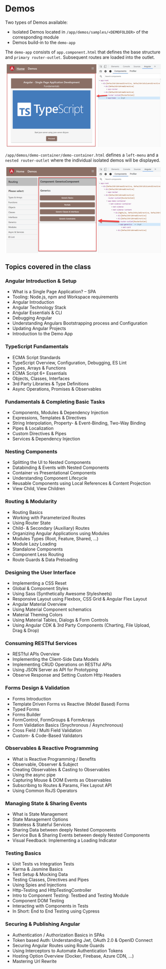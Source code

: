 # Demos

Two types of Demos available:

- Isolated Demos located in `/app/demos/samples/<DEMOFOLDER>` of the corresponding module
- Demos build-in to the `demo-app`

The `demo-app` consists of `app.component.html` that defines the base structure and `primary router-outlet`. Subsequent routes are loaded into the outlet.

![app.component](_images/app.component.html.png)

`/app/demos/demo-container/demo-container.html` defines a `left-menu` and a `nested router-outlet` where the individual isolated demos will be displayed.

![demo-container.component](_images/demo-container.png)

## Topics covered in the class

### Angular Introduction & Setup

- What is a Single Page Application? – SPA
- Tooling: Node.js, npm and Workspace requirements
- Angular Introduction
- Angular Technology Stack
- Angular Essentials & CLI
- Debugging Angular
- Understanding Angulars Bootstrapping process and Configuration
- Updating Angular Projects
- Introduction to the Demo App

### TypeScript Fundamentals

- ECMA Script Standards
- TypeScript Overview, Configuration, Debugging, ES Lint
- Types, Arrays & Functions
- ECMA Script 6+ Essentials
- Objects, Classes, Interfaces
- 3rd Party Libraries & Type Definitions
- Async Operations, Promises & Observables

### Fundamentals & Completing Basic Tasks

- Components, Modules & Dependency Injection
- Expressions, Templates & Directives
- String Interpolation, Property- & Event-Binding, Two-Way Binding
- Pipes & Localization
- Custom Directives & Pipes
- Services & Dependency Injection

### Nesting Components

- Splitting the UI to Nested Components
- Databinding & Events with Nested Components
- Container vs Presentational Components
- Understanding Component Lifecycle
- Reusable Components using Local References & Content Projection
- View Child, View Children

### Routing & Modularity

- Routing Basics
- Working with Parameterized Routes
- Using Router State
- Child- & Secondary (Auxiliary) Routes
- Organizing Angular Applications using Modules
- Modules Types (Root, Feature, Shared, ...)
- Module Lazy Loading
- Standalone Components
- Component Less Routing
- Route Guards & Data Preloading

### Designing the User Interface

- Implementing a CSS Reset
- Global & Component Styles
- Using Sass (Synthetically Awesome Stylesheets)
- Responsive Layout using Flexbox, CSS Grid & Angular Flex Layout
- Angular Material Overview
- Using Material Component schematics
- Material Theming Colors
- Using Material Tables, Dialogs & Form Controls
- Using Angular CDK & 3rd Party Components (Charting, File Upload, Drag & Drop)

### Consuming RESTful Services

- RESTful APIs Overview
- Implementing the Client-Side Data Models
- Implementing CRUD Operations on RESTful APIs
- Using JSON Server as API for Prototyping
- Observe Response and Setting Custom Http Headers

### Forms Design & Validation

- Forms Introduction
- Template Driven Forms vs Reactive (Model Based) Forms
- Typed Forms
- Forms Builder
- FormControl, FormGroups & FormArrays
- Form Validation Basics (Snychronous / Asynchronous)
- Cross Field / Multi Field Validation
- Custom- & Code-Based Validators

### Observables & Reactive Programming

- What is Reactive Programming / Benefits
- Observable, Observer & Subject
- Creating Observables & Casting to Observables
- Using the async pipe
- Capturing Mouse & DOM Events as Observables
- Subscribing to Routes & Params, Flex Layout API
- Using Common RxJS Operators

### Managing State & Sharing Events

- What is State Management
- State Management Options
- Stateless & Stateful Services
- Sharing Data between deeply Nested Components
- Service Bus & Sharing Events between deeply Nested Components
- Visual Feedback: Implementing a Loading Indicator

### Testing Basics

- Unit Tests vs Integration Tests
- Karma & Jasmine Basics
- Test Setup & Mocking Data
- Testing Classes, Directives and Pipes
- Using Spies and Injections
- Http-Testing and HttpTestingController
- Intro to Component Testing: Testbed and Testing Module
- Component DOM Testing
- Interacting with Components in Tests
- In Short: End to End Testing using Cypress

### Securing & Publishing Angular

- Authentication / Authorization Basics in SPAs
- Token based Auth: Understanding Jwt, OAuth 2.0 & OpenID Connect
- Securing Angular Routes using Route Guards
- Using Interceptors to Automate Authentication Tokens
- Hosting Option Overview (Docker, Firebase, Azure CDN, …)
- Mastering Url Rewrite